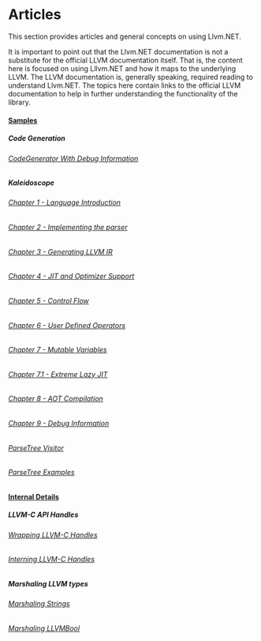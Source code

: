 # Articles
This section provides articles and general concepts on using Llvm.NET. 

It is important to point out that the Llvm.NET documentation is not a substitute
for the official LLVM documentation itself. That is, the content here is focused on
using Lllvm.NET and how it maps to the underlying LLVM. The LLVM documentation is,
generally speaking, required reading to understand Llvm.NET. The topics here contain
links to the official LLVM documentation to help in further understanding the
functionality of the library.

#### [Samples](Samples/index.md)
##### Code Generation
###### [CodeGenerator With Debug Information](Samples/codegeneration.md)
##### Kaleidoscope
###### [Chapter 1 - Language Introduction](Samples/Kaleidoscope.md)
###### [Chapter 2 - Implementing the parser](Samples/Kaleidoscope-ch2.md)
###### [Chapter 3 - Generating LLVM IR](Samples/Kaleidoscope-ch3.md)
###### [Chapter 4 - JIT and Optimizer Support](Samples/Kaleidoscope-ch4.md)
###### [Chapter 5 - Control Flow](Samples/Kaleidoscope-ch5.md)
###### [Chapter 6 - User Defined Operators](Samples/Kaleidoscope-ch6.md)
###### [Chapter 7 - Mutable Variables](Samples/Kaleidoscope-ch7.md)
###### [Chapter 7.1 - Extreme Lazy JIT](Samples/Kaleidoscope-ch7.1.md)
###### [Chapter 8 - AOT Compilation](Samples/Kaleidoscope-ch8.md)
###### [Chapter 9 - Debug Information](Samples/Kaleidoscope-ch9.md)
###### [ParseTree Visitor](Samples/Kaleidoscope-ParseTreeVisitor.md)
###### [ParseTree Examples](Samples/Kaleidoscope-ParseTree-examples.md)

#### [Internal Details](InternalDetails/index.md)
##### LLVM-C API Handles
###### [Wrapping LLVM-C Handles](InternalDetails/llvm-handles.md)
###### [Interning LLVM-C Handles](InternalDetails/handleref-interning.md)
##### Marshaling LLVM types
###### [Marshaling Strings](InternalDetails/marshal-string.md)
###### [Marshaling LLVMBool](InternalDetails/marshal-LLVMBool.md)
